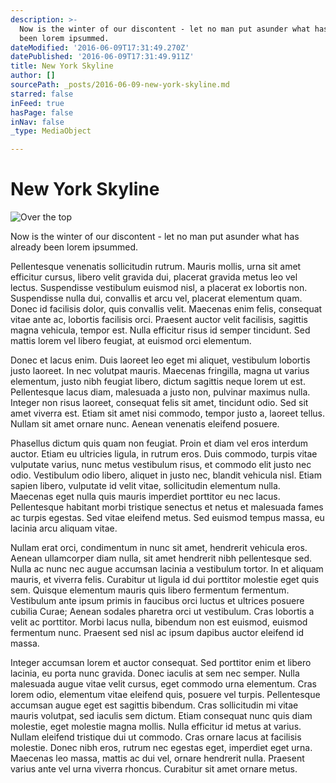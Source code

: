 ```yaml
---
description: >-
  Now is the winter of our discontent - let no man put asunder what has already
  been lorem ipsummed.
dateModified: '2016-06-09T17:31:49.270Z'
datePublished: '2016-06-09T17:31:49.911Z'
title: New York Skyline
author: []
sourcePath: _posts/2016-06-09-new-york-skyline.md
starred: false
inFeed: true
hasPage: false
inNav: false
_type: MediaObject

---
```

# New York Skyline
![Over the top](https://s3-us-west-2.amazonaws.com/the-grid-img/p/47b23940281a49578bbe8f2ab2906617c0fc33d4.jpg)

Now is the winter of our discontent - let no man put asunder what has already been lorem ipsummed.

Pellentesque venenatis sollicitudin rutrum. Mauris mollis, urna sit amet efficitur cursus, libero velit gravida dui, placerat gravida metus leo vel lectus. Suspendisse vestibulum euismod nisl, a placerat ex lobortis non. Suspendisse nulla dui, convallis et arcu vel, placerat elementum quam. Donec id facilisis dolor, quis convallis velit. Maecenas enim felis, consequat vitae ante ac, lobortis facilisis orci. Praesent auctor velit facilisis, sagittis magna vehicula, tempor est. Nulla efficitur risus id semper tincidunt. Sed mattis lorem vel libero feugiat, at euismod orci elementum.

Donec et lacus enim. Duis laoreet leo eget mi aliquet, vestibulum lobortis justo laoreet. In nec volutpat mauris. Maecenas fringilla, magna ut varius elementum, justo nibh feugiat libero, dictum sagittis neque lorem ut est. Pellentesque lacus diam, malesuada a justo non, pulvinar maximus nulla. Integer non risus laoreet, consequat felis sit amet, tincidunt odio. Sed sit amet viverra est. Etiam sit amet nisi commodo, tempor justo a, laoreet tellus. Nullam sit amet ornare nunc. Aenean venenatis eleifend posuere.

Phasellus dictum quis quam non feugiat. Proin et diam vel eros interdum auctor. Etiam eu ultricies ligula, in rutrum eros. Duis commodo, turpis vitae vulputate varius, nunc metus vestibulum risus, et commodo elit justo nec odio. Vestibulum odio libero, aliquet in justo nec, blandit vehicula nisl. Etiam sapien libero, vulputate id velit vitae, sollicitudin elementum nulla. Maecenas eget nulla quis mauris imperdiet porttitor eu nec lacus. Pellentesque habitant morbi tristique senectus et netus et malesuada fames ac turpis egestas. Sed vitae eleifend metus. Sed euismod tempus massa, eu lacinia arcu aliquam vitae.

Nullam erat orci, condimentum in nunc sit amet, hendrerit vehicula eros. Aenean ullamcorper diam nulla, sit amet hendrerit nibh pellentesque sed. Nulla ac nunc nec augue accumsan lacinia a vestibulum tortor. In et aliquam mauris, et viverra felis. Curabitur ut ligula id dui porttitor molestie eget quis sem. Quisque elementum mauris quis libero fermentum fermentum. Vestibulum ante ipsum primis in faucibus orci luctus et ultrices posuere cubilia Curae; Aenean sodales pharetra orci ut vestibulum. Cras lobortis a velit ac porttitor. Morbi lacus nulla, bibendum non est euismod, euismod fermentum nunc. Praesent sed nisl ac ipsum dapibus auctor eleifend id massa.

Integer accumsan lorem et auctor consequat. Sed porttitor enim et libero lacinia, eu porta nunc gravida. Donec iaculis at sem nec semper. Nulla malesuada augue vitae velit cursus, eget commodo urna elementum. Cras lorem odio, elementum vitae eleifend quis, posuere vel turpis. Pellentesque accumsan augue eget est sagittis bibendum. Cras sollicitudin mi vitae mauris volutpat, sed iaculis sem dictum. Etiam consequat nunc quis diam molestie, eget molestie magna mollis. Nulla efficitur id metus at varius. Nullam eleifend tristique dui ut commodo. Cras ornare lacus at facilisis molestie. Donec nibh eros, rutrum nec egestas eget, imperdiet eget urna. Maecenas leo massa, mattis ac dui vel, ornare hendrerit nulla. Praesent varius ante vel urna viverra rhoncus. Curabitur sit amet ornare metus.